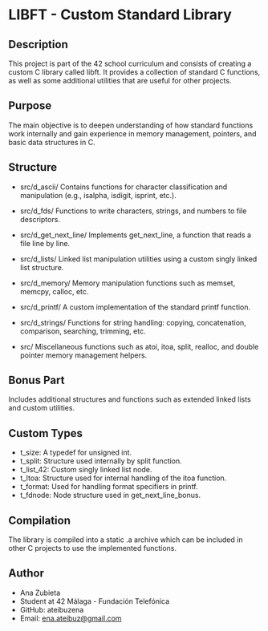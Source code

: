 # LIBFT - Custom Standard Library

## Description
This project is part of the 42 school curriculum and consists of creating a custom C library called libft. It provides a collection of standard C functions, as well as some additional utilities that are useful for other projects.

## Purpose
The main objective is to deepen understanding of how standard functions work internally and gain experience in memory management, pointers, and basic data structures in C.

## Structure

- src/d_ascii/
Contains functions for character classification and manipulation (e.g., isalpha, isdigit, isprint, etc.).

- src/d_fds/
Functions to write characters, strings, and numbers to file descriptors.

- src/d_get_next_line/
Implements get_next_line, a function that reads a file line by line.

- src/d_lists/
Linked list manipulation utilities using a custom singly linked list structure.

- src/d_memory/
Memory manipulation functions such as memset, memcpy, calloc, etc.

- src/d_printf/
A custom implementation of the standard printf function.

- src/d_strings/
Functions for string handling: copying, concatenation, comparison, searching, trimming, etc.

- src/
Miscellaneous functions such as atoi, itoa, split, realloc, and double pointer memory management helpers.

## Bonus Part
Includes additional structures and functions such as extended linked lists and custom utilities.

## Custom Types

- t_size: A typedef for unsigned int.
- t_split: Structure used internally by split function.
- t_list_42: Custom singly linked list node.
- t_Itoa: Structure used for internal handling of the itoa function.
- t_format: Used for handling format specifiers in printf.
- t_fdnode: Node structure used in get_next_line_bonus.

## Compilation

The library is compiled into a static .a archive which can be included in other C projects to use the implemented functions.

## Author

- Ana Zubieta
- Student at 42 Málaga - Fundación Telefónica
- GitHub: ateibuzena
- Email: ena.ateibuz@gmail.com
